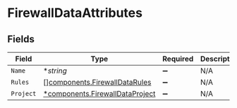 # FirewallDataAttributes


## Fields

| Field                                                                             | Type                                                                              | Required                                                                          | Description                                                                       |
| --------------------------------------------------------------------------------- | --------------------------------------------------------------------------------- | --------------------------------------------------------------------------------- | --------------------------------------------------------------------------------- |
| `Name`                                                                            | **string*                                                                         | :heavy_minus_sign:                                                                | N/A                                                                               |
| `Rules`                                                                           | [][components.FirewallDataRules](../../models/components/firewalldatarules.md)    | :heavy_minus_sign:                                                                | N/A                                                                               |
| `Project`                                                                         | [*components.FirewallDataProject](../../models/components/firewalldataproject.md) | :heavy_minus_sign:                                                                | N/A                                                                               |